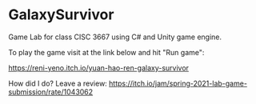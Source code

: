 # GalaxySurvivor
Game Lab for class CISC 3667 using C# and Unity game engine.

To play the game visit at the link below and hit "Run game":

https://reni-yeno.itch.io/yuan-hao-ren-galaxy-survivor

How did I do? Leave a review:
https://itch.io/jam/spring-2021-lab-game-submission/rate/1043062
